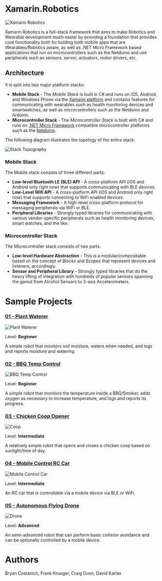 # Xamarin.Robotics

![Xamarin Robotics](https://github.com/xamarin/Xamarin.Robotics/raw/master/Support%20Files/Images/Xamarin.Robotics%20Overview_Thumb.png)

Xamarin Robotics is a full-stack framework that aims to make Robotics and Wearable development much easier by providing a foundation that provides core functionality both for bulding both mobile apps that are Wearables/Robotics aware, as well as .NET Micro Framework based applications that run on microcontrollers such as the Netduino and use peripherals such as sensors, servor, actuators, motor drivers, etc.

## Architecture
 
It is split into two major platform stacks:

 * **Mobile Stack** - The _Mobile Stack_ is built in C# and runs on iOS, Android, and Windows Phone via the [Xamarin platform](http://xamarin.com) and contains features for communicating with wearables such as health monitoring devices and smartwatches, as well as microcontrollers such as the Netduino and Arduino.
 * **Microcontroller Stack** - The _Microcontroller Stack_ is built with C# and runs on [.NET Micro Framework](http://www.netmf.com/) compatible microcontroller platforms such as the [Netduino](http://netduino.com/).
 
The following diagram illustrates the topology of the entire stack:

![Stack Topography](https://github.com/xamarin/Xamarin.Robotics/raw/master/Support%20Files/Images/Xamarin.Robotics%20Stack%20Topography_Thumb.png)

### Mobile Stack

The Mobile stack consists of three different parts:

 * **Low-level Bluetooth LE (BLE) API** - A cross-platform API (iOS and Android only right now) that supports communicating with BLE devices.
 * **Low-Level Wifi API** - A cross-platform API (iOS and Android only right now) that supports connecting to WiFi enabled devices.
 * **Messaging Framework** - A high-level cross-platform protocol for messaging peripherals via WiFi or BLE.
 * **Peripheral Libraries** - Strongly typed libraries for communicating with various vendor-specific peripherals such as health monitoring devices, smart watches, and the like.

### Microcontroller Stack

The Microcontroller stack consists of two parts:

 * **Low-level Hardware Abstraction** - This is a modular/compositable based on the concept of _Blocks_ and _Scopes_ that represent devices and listeners, accordingly.
 * **Sensor and Peripheral Library** - Strongly typed libraries that do the heavy lifting of integration with hundreds of popular sensors spanning the gamut from Alcohol Sensors to 3-axis Accelerometers.

# Sample Projects

### [01 - Plant Waterer](https://github.com/xamarin/Xamarin.Robotics/tree/master/Projects/01%20-%20Plant%20Waterer)
![Plant Waterer](https://github.com/xamarin/Xamarin.Robotics/raw/master/Projects/01%20-%20Plant%20Waterer/Images/Illustration_Thumb.png)

Level: **Beginner** 

A simple robot that monitors soil moisture, waters when needed, and logs and reports moisture and watering. 

### [02 - BBQ Temp Control](https://github.com/xamarin/Xamarin.Robotics/tree/master/Projects/02%20-%20BBQ%20Temp%20Control)
![BBQ Temp Control](https://github.com/xamarin/Xamarin.Robotics/raw/master/Projects/02%20-%20BBQ%20Temp%20Control/Images/Illustration_thumb.png)

Level: **Beginner**

A simple robot that monitors the temperature inside a BBQ/Smoker, adds oxygen as necessary to increase temperature, and logs and reports its progress.

### [03 - Chicken Coop Opener](https://github.com/xamarin/Xamarin.Robotics/tree/master/Projects/03%20-%20Chicken%20Coop%20Opener)
![Coop](https://github.com/xamarin/Xamarin.Robotics/raw/master/Projects/03%20-%20Chicken%20Coop%20Opener/Images/Illustration_thumb.png)

Level: **Intermediate**

A relatively simple robot that opens and closes a chicken coop based on sunlight/time of day.

### [04 - Mobile Control RC Car](https://github.com/xamarin/Xamarin.Robotics/tree/master/Projects/04%20-%20Mobile%20Control%20Car)
![Mobile Control Car](https://github.com/xamarin/Xamarin.Robotics/raw/master/Projects/04%20-%20Mobile%20Control%20Car/Images/Illustration_thumb.png)

Level: **Intermediate**

An RC car that is controllable via a mobile device via BLE or WiFi.

### [05 - Autonomous Flying Drone](https://github.com/xamarin/Xamarin.Robotics/tree/master/Projects/05%20-%20Semi%20Autonomous%20Drone)
![Drone](https://github.com/xamarin/Xamarin.Robotics/raw/master/Projects/05%20-%20Semi%20Autonomous%20Drone/Images/Illustration_thumb.png)

Level: **Advanced**

An semi-advanced robot that can perform basic collision avoidance and can be optionally controlled by a mobile device.

# Authors
Bryan Costanich, Frank Krueger, Craig Dunn, David Karlas
